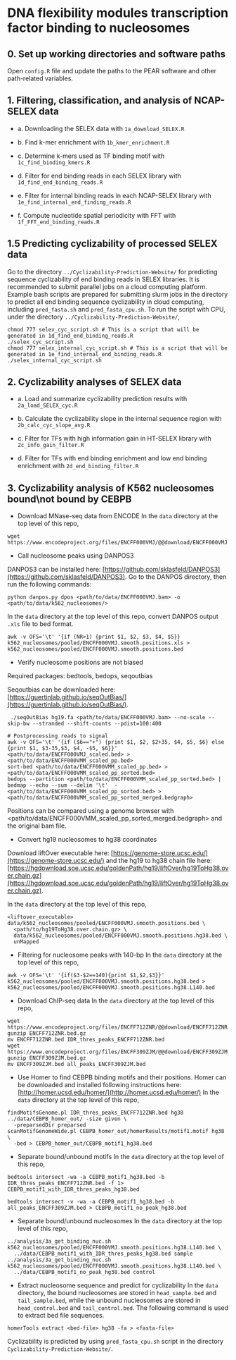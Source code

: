 # DNA flexibility modules transcription factor binding to nucleosomes

## 0. Set up working directories and software paths
Open `config.R` file and update the paths to the PEAR software and other path-related variables.

## 1. Filtering, classification, and analysis of NCAP-SELEX data

- a. Downloading the SELEX data with `1a_download_SELEX.R`

- b. Find k-mer enrichment with `1b_kmer_enrichment.R`

- c. Determine k-mers used as TF binding motif with `1c_find_binding_kmers.R`

- d. Filter for end binding reads in each SELEX library with `1d_find_end_binding_reads.R`

- e. Filter for internal binding reads in each NCAP-SELEX library with `1e_find_internal_end_finding_reads.R`
- f. Compute nucleotide spatial periodicity with FFT with `1f_FFT_end_binding_reads.R`

## 1.5 Predicting cyclizability of processed SELEX data 

Go to the directory `../Cyclizability-Prediction-Website/` for predicting sequence cyclizability of end binding reads in SELEX libraries. It is recommended to submit parallel jobs on a cloud computing platform. Example bash scripts are prepared for submitting slurm jobs  in the directory to predict all end binding sequence cyclizability in cloud computing, including `pred_fasta.sh` and `pred_fasta_cpu.sh`. To run the script with CPU, under the directory `../Cyclizability-Prediction-Website/`,

```{bash}
chmod 777 selex_cyc_script.sh # This is a script that will be generated in 1d_find_end_binding_reads.R
./selex_cyc_script.sh
chmod 777 selex_internal_cyc_script.sh # This is a script that will be generated in 1e_find_internal_end_binding_reads.R
./selex_internal_cyc_script.sh
```

## 2. Cyclizability analyses of SELEX data

- a. Load and summarize cyclizability prediction results with `2a_load_SELEX_cyc.R`

- b. Calculate the cyclizability slope in the internal sequence region with `2b_calc_cyc_slope_avg.R`

- c. Filter for TFs with high information gain in HT-SELEX library with `2c_info_gain_filter.R`

- d. Filter for TFs with end binding enrichment and low end binding enrichment with `2d_end_binding_filter.R`

## 3. Cyclizability analysis of K562 nucleosomes bound\not bound by CEBPB

- Download MNase-seq data from ENCODE
In the `data` directory at the top level of this repo, 
```{bash}
wget https://www.encodeproject.org/files/ENCFF000VMJ/@@download/ENCFF000VMJ.bam
```

- Call nucleosome peaks using DANPOS3

DANPOS3 can be installed here: [https://github.com/sklasfeld/DANPOS3](https://github.com/sklasfeld/DANPOS3).
Go to the DANPOS directory, then run the following commands:

```{bash}
python danpos.py dpos <path/to/data/ENCFF000VMJ.bam> -o <path/to/data/k562_nucleosomes/>
```
In the `data` directory at the top level of this repo, convert DANPOS output `.xls` file to bed format.

```{bash}
awk -v OFS='\t' '{if (NR>1) {print $1, $2, $3, $4, $5}} k562_nucleosomes/pooled/ENCFF000VMJ.smooth.positions.xls > k562_nucleosomes/pooled/ENCFF000VMJ.smooth.positions.bed
```

- Verify nucleosome positions are not biased

Required packages: bedtools, bedops, seqoutbias

Seqoutbias can be downloaded here: [https://guertinlab.github.io/seqOutBias/](https://guertinlab.github.io/seqOutBias/).


```{bash}
 ./seqOutBias hg19.fa <path/to/data/ENCFF000VMJ.bam> --no-scale --skip-bw --stranded --shift-counts --pdist=100:400

# Postprocessing reads to signal
awk -v OFS='\t' '{if ($6=="+") {print $1, $2, $2+35, $4, $5, $6} else {print $1, $3-35,$3, $4, -$5, $6}}' <path/to/data/ENCFF000VMJ_scaled.bed> > <path/to/data/ENCFF000VMM_scaled_pp.bed>
sort-bed <path/to/data/ENCFF000VMM_scaled_pp.bed> > <path/to/data/ENCFF000VMM_scaled_pp_sorted.bed>
bedops --partition <path/to/data/ENCFF000VMM_scaled_pp_sorted.bed> | bedmap --echo --sum --delim '\t'  - <path/to/data/ENCFF000VMM_scaled_pp_sorted.bed> > <path/to/data/ENCFF000VMM_scaled_pp_sorted_merged.bedgraph>
```

Positions can be compared using a genome browser with <path/to/data/ENCFF000VMM_scaled_pp_sorted_merged.bedgraph> and the original bam file.

- Convert hg19 nucleosomes to hg38 coordinates

Download liftOver executable here: [https://genome-store.ucsc.edu/](https://genome-store.ucsc.edu/) and the hg19 to hg38 chain file here: [https://hgdownload.soe.ucsc.edu/goldenPath/hg19/liftOver/hg19ToHg38.over.chain.gz](https://hgdownload.soe.ucsc.edu/goldenPath/hg19/liftOver/hg19ToHg38.over.chain.gz).

In the `data` directory at the top level of this repo,
```{bash}
<liftover_executable> data/k562_nucleosomes/pooled/ENCFF000VMJ.smooth.positions.bed \
  <path/to/hg19ToHg38.over.chain.gz> \
  data/k562_nucleosomes/pooled/ENCFF000VMJ.smooth.positions.hg38.bed \
  unMapped
```
- Filtering for nucleosome peaks with 140-bp
In the `data` directory at the top level of this repo,
```{bash}
awk -v OFS='\t' '{if($3-$2==140){print $1,$2,$3}}' k562_nucleosomes/pooled/ENCFF000VMJ.smooth.positions.hg38.bed > k562_nucleosomes/pooled/ENCFF000VMJ.smooth.positions.hg38.L140.bed
```

- Download ChIP-seq data
In the `data` directory at the top level of this repo, 
```{bash}
wget https://www.encodeproject.org/files/ENCFF712ZNR/@@download/ENCFF712ZNR.bed.gz
gunzip ENCFF712ZNR.bed.gz
mv ENCFF712ZNR.bed IDR_thres_peaks_ENCFF712ZNR.bed
wget https://www.encodeproject.org/files/ENCFF309ZJM/@@download/ENCFF309ZJM.bed.gz
gunzip ENCFF309ZJM.bed.gz
mv ENCFF309ZJM.bed all_peaks_ENCFF309ZJM.bed
```

- Use Homer to find CEBPB binding motifs and their positions.
Homer can be downloaded and installed following instructions here: [http://homer.ucsd.edu/homer/](http://homer.ucsd.edu/homer/)
In the `data` directory at the top level of this repo, 
```{bash}
findMotifsGenome.pl IDR_thres_peaks_ENCFF712ZNR.bed hg38 ../data/CEBPB_homer_out/ -size given \
  -preparsedDir preparsed
scanMotifGenomeWide.pl CEBPB_homer_out/homerResults/motif1.motif hg38 \
  -bed > CEBPB_homer_out/CEBPB_motif1_hg38.bed
```

- Separate bound/unbound motifs
In the `data` directory at the top level of this repo, 
```{bash}
bedtools intersect -wa -a CEBPB_motif1_hg38.bed -b IDR_thres_peaks_ENCFF712ZNR.bed -f 1> CEBPB_motif1_with_IDR_thres_peaks_hg38.bed

bedtools intersect -v -wa -a CEBPB_motif1_hg38.bed -b all_peaks_ENCFF309ZJM.bed > CEBPB_motif1_no_peak_hg38.bed
```

- Separate bound/unbound nucleosomes
In the `data` directory at the top level of this repo, 
```{bash}
../analysis/3a_get_binding_nuc.sh  k562_nucleosomes/pooled/ENCFF000VMJ.smooth.positions.hg38.L140.bed \
  ../data/CEBPB_motif1_with_IDR_thres_peaks_hg38.bed sample
../analysis/3a_get_binding_nuc.sh  k562_nucleosomes/pooled/ENCFF000VMJ.smooth.positions.hg38.L140.bed \
  ../data/CEBPB_motif1_no_peak_hg38.bed control
```

- Extract nucleosome sequence and predict for cyclizability
In the `data` directory, the bound nucleosomes are stored in `head_sample.bed` and `tail_sample.bed`, while the unbound nucleosomes are stored in `head_control.bed` and `tail_control.bed`.
The following command is used to extract bed file sequences. 
```{bash}
homerTools extract <bed-file> hg38 -fa > <fasta-file> 
```
Cyclizability is predicted by using `pred_fasta_cpu.sh` script in the directory `Cyclizability-Prediction-Website/`.
